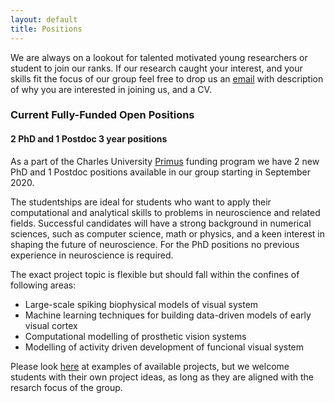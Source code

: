 ```yaml
---
layout: default
title: Positions
---
```


We are always on a lookout for talented motivated young researchers or student to join our ranks. If our 
research caught your interest, and your skills fit the focus of our group  feel free to drop 
us an [email](/about.html) with description of why you are interested in joining us, and a CV.


### Current Fully-Funded Open Positions

#### 2 PhD and 1 Postdoc 3 year positions 

As a part of the Charles University [Primus](https://cuni.cz/UKEN-558.html) funding program we have
2 new PhD and 1 Postdoc positions available in our group starting in September 2020. 

The studentships are ideal for students who want to apply their computational and analytical skills to 
problems in neuroscience and related fields. Successful candidates will have a strong background in 
numerical sciences, such as computer science, math or physics, and a keen interest in shaping the future 
of neuroscience. For the PhD positions no previous experience in neuroscience is required.

The exact project topic is flexible but should fall within the confines of following areas:

* Large-scale spiking biophysical models of visual system
* Machine learning techniques for building data-driven models of early visual cortex
* Computational modelling of prosthetic vision systems
* Modelling of activity driven development of funcional visual system

Please look [here](/research.html) at examples of available projects, but we welcome students with their own
project ideas, as long as they are aligned with the resarch focus of the group.


